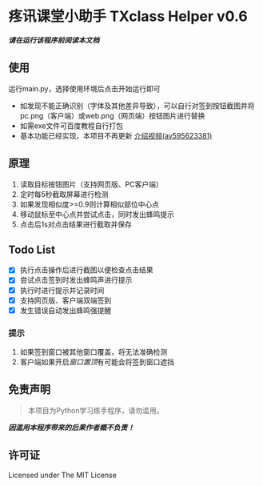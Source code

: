 # **疼讯课堂小助手 TXclass Helper** v0.6
**_请在运行该程序前阅读本文档_**

## 使用
运行main.py，选择使用环境后点击开始运行即可
- 如发现不能正确识别（字体及其他差异导致），可以自行对签到按钮截图并将pc.png（客户端）或web.png（网页端）按钮图片进行替换
- 如需exe文件可百度教程自行打包
- 基本功能已经实现，本项目不再更新
[介绍视频(av595623381)](https://www.bilibili.com/video/av595623381)

## 原理
1. 读取目标按钮图片（支持网页版、PC客户端）
2. 定时每5秒截取屏幕进行检测
3. 如果发现相似度>=0.9则计算相似部位中心点
4. 移动鼠标至中心点并尝试点击，同时发出蜂鸣提示
5. 点击后1s对点击结果进行截取并保存

## Todo List
- [x] 执行点击操作后进行截图以便检查点击结果
- [x] 尝试点击签到时发出蜂鸣声进行提示
- [x] 执行时进行提示并记录时间
- [x] 支持网页版、客户端双端签到
- [x] 发生错误自动发出蜂鸣强提醒

### 提示
1. 如果签到窗口被其他窗口覆盖，将无法准确检测
2. 客户端如果开启*窗口置顶*有可能会将签到窗口遮挡

## 免责声明
> 本项目为Python学习练手程序，请勿滥用。  

__*因滥用本程序带来的后果作者概不负责！*__

## 许可证
Licensed under The MIT License
